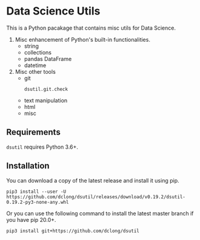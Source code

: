 # Data Science Utils

This is a Python pacakage that contains misc utils for Data Science.

1. Misc enhancement of Python's built-in functionalities.
    - string
    - collections
    - pandas DataFrame
    - datetime
2. Misc other tools
    - git
      ```
      dsutil.git.check
      ```
    - text manipulation
    - html
    - misc
    
## Requirements
`dsutil` requires Python 3.6+. 

## Installation

You can download a copy of the latest release and install it using pip.
```
pip3 install --user -U https://github.com/dclong/dsutil/releases/download/v0.19.2/dsutil-0.19.2-py3-none-any.whl
```
Or you can use the following command to install the latest master branch
if you have pip 20.0+.
```
pip3 install git+https://github.com/dclong/dsutil
```
